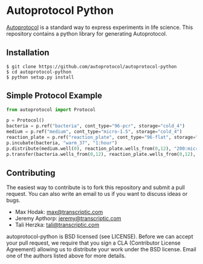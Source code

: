 # Autoprotocol Python

[Autoprotocol](https://www.autoprotocol.org) is a standard way to express
experiments in life science. This repository contains a python library for
generating Autoprotocol.

## Installation

    $ git clone https://github.com/autoprotocol/autoprotocol-python
    $ cd autoprotocol-python
    $ python setup.py install

## Simple Protocol Example
```python
from autoprotocol import Protocol

p = Protocol()
bacteria = p.ref("bacteria", cont_type="96-pcr", storage="cold_4")
medium = p.ref("medium", cont_type="micro-1.5", storage="cold_4")
reaction_plate = p.ref("reaction_plate", cont_type="96-flat", storage="warm_37")
p.incubate(bacteria, "warm_37", "1:hour")
p.distribute(medium.well(0), reaction_plate.wells_from(0,12), "200:microliter")
p.transfer(bacteria.wells_from(0,12), reaction_plate.wells_from(0,12), "2:microliter")
```

## Contributing

The easiest way to contribute is to fork this repository and submit a pull
request.  You can also write an email to us if you want to discuss ideas or
bugs.

- Max Hodak: max@transcriptic.com
- Jeremy Apthorp: jeremy@transcriptic.com
- Tali Herzka: tali@transcriptic.com

autoprotocol-python is BSD licensed (see LICENSE). Before we can accept your
pull request, we require that you sign a CLA (Contributor License Agreement)
allowing us to distribute your work under the BSD license. Email one of the
authors listed above for more details.
